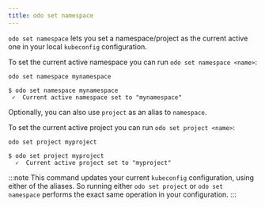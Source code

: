 ```yaml
---
title: odo set namespace
---
```


`odo set namespace` lets you set a namespace/project as the current active one in your local `kubeconfig` configuration.

To set the current active namespace you can run `odo set namespace <name>`:
```console
odo set namespace mynamespace
```
```console
$ odo set namespace mynamespace
 ✓  Current active namespace set to "mynamespace"
```

Optionally, you can also use `project` as an alias to `namespace`.

To set the current active project you can run `odo set project <name>`:
```console
odo set project myproject
```
```console
$ odo set project myproject
  ✓  Current active project set to "myproject"
```

:::note
This command updates your current `kubeconfig` configuration, using either of the aliases.
So running either `odo set project` or `odo set namespace` performs the exact same operation in your configuration.
:::
